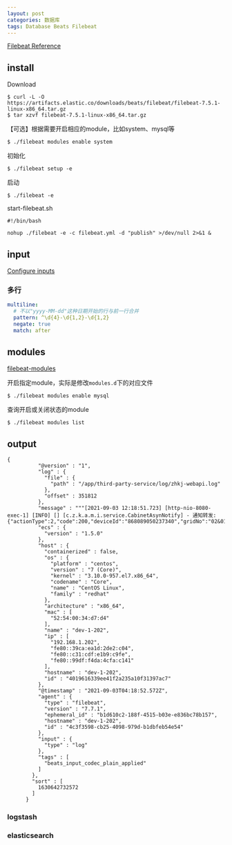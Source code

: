 ```yaml
---
layout: post
categories: 数据库
tags: Database Beats Filebeat 
---
```


[Filebeat Reference](https://www.elastic.co/guide/en/beats/filebeat/current/index.html)

## install

Download

```shell
$ curl -L -O https://artifacts.elastic.co/downloads/beats/filebeat/filebeat-7.5.1-linux-x86_64.tar.gz
$ tar xzvf filebeat-7.5.1-linux-x86_64.tar.gz
```

【可选】根据需要开启相应的module，比如system、mysql等

```shell
$ ./filebeat modules enable system
```

初始化

```shell
$ ./filebeat setup -e
```

启动

```shell
$ ./filebeat -e
```



start-filebeat.sh

```shell
#!/bin/bash

nohup ./filebeat -e -c filebeat.yml -d "publish" >/dev/null 2>&1 &
```



## input

[Configure inputs](https://www.elastic.co/guide/en/beats/filebeat/7.5/configuration-filebeat-options.html)

### 多行

```yaml
multiline:
  # 不以"yyyy-MM-dd"这种日期开始的行与前一行合并
  pattern: ^\d{4}-\d{1,2}-\d{1,2}
  negate: true
  match: after
```

## modules

[filebeat-modules](https://www.elastic.co/guide/en/beats/filebeat/7.5/filebeat-modules.html)

开启指定module，实际是修改`modules.d`下的对应文件

```shell
$ ./filebeat modules enable mysql
```

查询开启或关闭状态的module

```
$ ./filebeat modules list
```



## output

```
{
          "@version" : "1",
          "log" : {
            "file" : {
              "path" : "/app/third-party-service/log/zhkj-webapi.log"
            },
            "offset" : 351812
          },
          "message" : """[2021-09-03 12:18:51.723] [http-nio-8080-exec-1] [INFO] [] [c.z.k.a.m.i.service.CabinetAsynNotify] - 通知转发: {"actionType":2,"code":200,"deviceId":"868089050237340","gridNo":"02&01","reqNo":"200000000561320210519"}""",
          "ecs" : {
            "version" : "1.5.0"
          },
          "host" : {
            "containerized" : false,
            "os" : {
              "platform" : "centos",
              "version" : "7 (Core)",
              "kernel" : "3.10.0-957.el7.x86_64",
              "codename" : "Core",
              "name" : "CentOS Linux",
              "family" : "redhat"
            },
            "architecture" : "x86_64",
            "mac" : [
              "52:54:00:34:d7:d4"
            ],
            "name" : "dev-1-202",
            "ip" : [
              "192.168.1.202",
              "fe80::39ca:ea1d:2de2:c04",
              "fe80::c31:cdf:e1b9:c9fe",
              "fe80::99df:f4da:4cfa:c141"
            ],
            "hostname" : "dev-1-202",
            "id" : "4019616339ee41f2a235a10f31397ac7"
          },
          "@timestamp" : "2021-09-03T04:18:52.572Z",
          "agent" : {
            "type" : "filebeat",
            "version" : "7.7.1",
            "ephemeral_id" : "b1d610c2-188f-4515-b03e-e836bc78b157",
            "hostname" : "dev-1-202",
            "id" : "4c3f3598-cb25-4098-979d-b1dbfeb54e54"
          },
          "input" : {
            "type" : "log"
          },
          "tags" : [
            "beats_input_codec_plain_applied"
          ]
        },
        "sort" : [
          1630642732572
        ]
      }
```



### logstash

### elasticsearch

